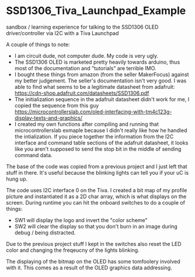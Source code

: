 # SSD1306_Tiva_Launchpad_Example
sandbox / learning experience for talking to the SSD1306 OLED driver/controller via I2C with a Tiva Launchpad


A couple of things to note:
  - I am circuit dude, not computer dude. My code is very ugly.
  - The SSD1306 OLED is marketed pretty heavily towards arduino, thus most of the documentation and "tutorials" are terrible IMO.
  -   I bought these things from amazon (from the seller MakerFocus) against my better judgement. The seller's documentation isn't very good. I was able to find what seems to be a legitimate datasheet from adafruit: https://cdn-shop.adafruit.com/datasheets/SSD1306.pdf
  -   The initialization sequence in the adafruit datasheet didn't work for me, I copied the sequence from this guy https://microcontrollerslab.com/oled-interfacing-with-tm4c123g-display-texts-and-graphics/
  -   I created my own functions after compiling and running that microcontrollerslab exmaple because I didn't really like how he handled the intialization. If you piece together the information from the I2C interface and command table sections of the adafruit datasheet, it looks like you aren't supposed to send the stop bit in the middle of sending command data.


The base of the code was copied from a previous project and I just left that stuff in there. It's useful because the blinking lights can tell you if your uC is hung up.

The code uses I2C interface 0 on the Tiva. I created a bit map of my profile picture and instantiated it as a 2D char array, which is what displays on the screen. During runtime you can hit the onboard switches to do a couple of things:
  - SW1 will display the logo and invert the "color scheme"
  - SW2 will clear the display so that you don't burn in an image during debug / being distracted.

Due to the previous project stuff I kept in the switches also reset the LED color and changing the freqeucny of the lights blinking.


The displaying of the bitmap on the OLED has some tomfoolery involved with it. This comes as a result of the OLED graphics data addressing. 
